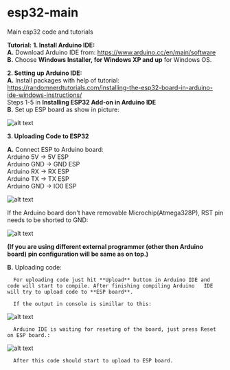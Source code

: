# esp32-main
Main esp32 code and tutorials


 **Tutorial:** 
 **1. Install Arduino IDE:**  
   **A.** Download Arduino IDE from: https://www.arduino.cc/en/main/software    
   **B.** Choose **Windows Installer, for Windows XP and up** for Windows OS.

 **2. Setting up Arduino IDE:**  
   **A.** Install packages with help of tutorial:  
      https://randomnerdtutorials.com/installing-the-esp32-board-in-arduino-ide-windows-instructions/  
      Steps 1-5 in **Installing ESP32 Add-on in Arduino IDE**   
   **B.** Set up ESP board as show in picture: 

   ![alt text](https://github.com/CyberPunkLabBratislava/esp32-main/blob/master/pictures/ArduinoIDEConf.png)  

**3. Uploading Code to ESP32**  

   **A.** Connect ESP to Arduino board:  
      Arduino 5V  -> 5V  ESP  
      Arduino GND -> GND ESP  
      Arduino RX  -> RX  ESP  
      Arduino TX  -> TX  ESP  
      Arduino GND -> IO0 ESP  

   ![alt text](https://github.com/CyberPunkLabBratislava/esp32-main/blob/master/pictures/connected.png)  

   If the Arduino board don't have removable Microchip(Atmega328P), RST pin needs to be shorted to GND:  

   ![alt text](https://github.com/CyberPunkLabBratislava/esp32-main/blob/master/pictures/connectedNonRemovable.png)  

   **(If you are using different external programmer (other then Arduino board) pin configuration will be same as on top.)**  

   **B.** Uploading code:  

      For uploading code just hit **Upload** button in Arduino IDE and code will start to compile. After finishing compiling Arduino   IDE will try to upload code to **ESP board**.  

      If the output in console is simillar to this:  

   ![alt text](https://github.com/CyberPunkLabBratislava/esp32-main/blob/master/pictures/CodeUpload.png)  

      Arduino IDE is waiting for reseting of the board, just press Reset on ESP board.:  

   ![alt text](https://github.com/CyberPunkLabBratislava/esp32-main/blob/master/pictures/connectedRst.png)  

      After this code should start to upload to ESP board.



